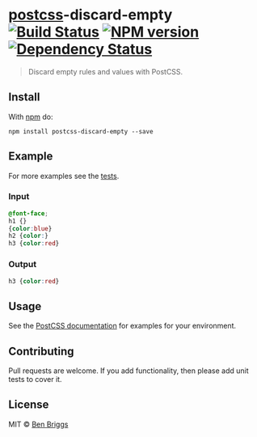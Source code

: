 # [postcss][postcss]-discard-empty [![Build Status](https://travis-ci.org/ben-eb/postcss-discard-empty.svg?branch=master)][ci] [![NPM version](https://badge.fury.io/js/postcss-discard-empty.svg)][npm] [![Dependency Status](https://gemnasium.com/ben-eb/postcss-discard-empty.svg)][deps]

> Discard empty rules and values with PostCSS.

## Install

With [npm](https://npmjs.org/package/postcss-discard-empty) do:

```
npm install postcss-discard-empty --save
```

## Example

For more examples see the [tests](test.js).

### Input

```css
@font-face;
h1 {}
{color:blue}
h2 {color:}
h3 {color:red}
```

### Output

```css
h3 {color:red}
```

## Usage

See the [PostCSS documentation](https://github.com/postcss/postcss#usage) for
examples for your environment.

## Contributing

Pull requests are welcome. If you add functionality, then please add unit tests
to cover it.

## License

MIT © [Ben Briggs](http://beneb.info)

[ci]:      https://travis-ci.org/ben-eb/postcss-discard-empty
[deps]:    https://gemnasium.com/ben-eb/postcss-discard-empty
[npm]:     http://badge.fury.io/js/postcss-discard-empty
[postcss]: https://github.com/postcss/postcss
